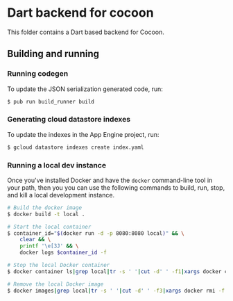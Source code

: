 # Dart backend for cocoon

This folder contains a Dart based backend for Cocoon.

## Building and running

### Running codegen

To update the JSON serialization generated code, run:

```sh
$ pub run build_runner build
```

### Generating cloud datastore indexes

To update the indexes in the App Engine project, run:

```sh
$ gcloud datastore indexes create index.yaml
```

### Running a local dev instance

Once you've installed Docker and have the `docker` command-line tool in
your path, then you you can use the following commands to build, run, stop,
and kill a local development instance.

```sh
# Build the docker image
$ docker build -t local .

# Start the local container
$ container_id="$(docker run -d -p 8080:8080 local)" && \
    clear && \
    printf '\e[3J' && \
    docker logs $container_id -f

# Stop the local Docker container
$ docker container ls|grep local|tr -s ' '|cut -d' ' -f1|xargs docker container stop

# Remove the local Docker image
$ docker images|grep local|tr -s ' '|cut -d' ' -f3|xargs docker rmi -f
```
